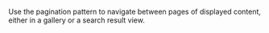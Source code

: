 Use the pagination pattern to navigate between pages of displayed content, either in a gallery or a search result view.
